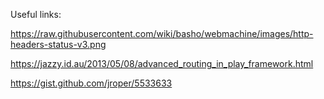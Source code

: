 Useful links:

https://raw.githubusercontent.com/wiki/basho/webmachine/images/http-headers-status-v3.png

https://jazzy.id.au/2013/05/08/advanced_routing_in_play_framework.html

https://gist.github.com/jroper/5533633
